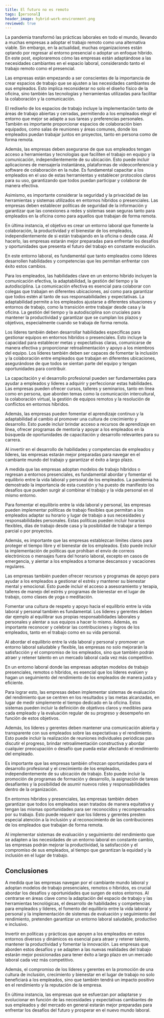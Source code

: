 ```yaml
---
title: El futuro no es remoto
tags: [personal]
header_image: hybrid-work-environment.png
reviewed: true
---
```

La pandemia transformó las prácticas laborales en todo el mundo, llevando a muchas empresas a adoptar el trabajo remoto como una alternativa viable. Sin embargo, en la actualidad, muchas organizaciones están optando por regresar al entorno presencial o adoptar un enfoque híbrido. En este post, exploraremos cómo las empresas están adaptándose a las necesidades cambiantes en el espacio laboral, considerando tanto el trabajo remoto como el presencial.

Las empresas están empezando a ser conscientes de la importancia de crear espacios de trabajo que se ajusten a las necesidades cambiantes de sus empleados. Esto implica reconsiderar no solo el diseño físico de la oficina, sino también las tecnologías y herramientas utilizadas para facilitar la colaboración y la comunicación.

El rediseño de los espacios de trabajo incluye la implementación tanto de áreas de trabajo abiertas y cerradas, permitiendo a los empleados elegir el entorno que mejor se adapte a sus tareas y preferencias personales. También es importante proporcionar espacios de colaboración bien equipados, como salas de reuniones y áreas comunes, donde los empleados puedan trabajar juntos en proyectos, tanto en persona como de forma remota.

Además, las empresas deben asegurarse de que sus empleados tengan acceso a herramientas y tecnologías que faciliten el trabajo en equipo y la comunicación, independientemente de su ubicación. Esto puede incluir aplicaciones de mensajería instantánea, plataformas de videoconferencia y software de colaboración en la nube. Es fundamental capacitar a los empleados en el uso de estas herramientas y establecer protocolos claros para su uso, garantizando que todos puedan participar y colaborar de manera efectiva.

Asimismo, es importante considerar la seguridad y la privacidad de las herramientas y sistemas utilizados en entornos híbridos o presenciales. Las empresas deben establecer políticas de seguridad de la información y garantizar que las conexiones a redes y sistemas sean seguras tanto para empleados en la oficina como para aquellos que trabajan de forma remota.

En última instancia, el objetivo es crear un entorno laboral que fomente la colaboración, la productividad y el bienestar de los empleados, independientemente de si están trabajando en la oficina o desde casa. Al hacerlo, las empresas estarán mejor preparadas para enfrentar los desafíos y oportunidades que presenta el futuro del trabajo en constante evolución.

En este entorno laboral, es fundamental que tanto empleados como líderes desarrollen habilidades y competencias que les permitan enfrentar con éxito estos cambios.

Para los empleados, las habilidades clave en un entorno híbrido incluyen la comunicación efectiva, la adaptabilidad, la gestión del tiempo y la autodisciplina. La comunicación efectiva es esencial para colaborar con colegas que trabajan en diferentes ubicaciones, así como para garantizar que todos estén al tanto de sus responsabilidades y expectativas. La adaptabilidad permite a los empleados ajustarse a diferentes situaciones y entornos de trabajo, como la transición entre trabajar desde casa y la oficina. La gestión del tiempo y la autodisciplina son cruciales para mantener la productividad y garantizar que se cumplan los plazos y objetivos, especialmente cuando se trabaja de forma remota.

Los líderes también deben desarrollar habilidades específicas para gestionar equipos en entornos híbridos o presenciales. Esto incluye la capacidad para establecer metas y expectativas claras, comunicarse de manera efectiva y proporcionar retroalimentación y apoyo a los miembros del equipo. Los líderes también deben ser capaces de fomentar la inclusión y la colaboración entre empleados que trabajan en diferentes ubicaciones, asegurándose de que todos se sientan parte del equipo y tengan oportunidades para contribuir.

La capacitación y el desarrollo profesional pueden ser fundamentales para ayudar a empleados y líderes a adquirir y perfeccionar estas habilidades. Las empresas pueden ofrecer cursos, talleres y seminarios, tanto en línea como en persona, que aborden temas como la comunicación intercultural, la colaboración virtual, la gestión de equipos remotos y la resolución de conflictos en entornos híbridos.

Además, las empresas pueden fomentar el aprendizaje continuo y la adaptabilidad al cambio al promover una cultura de crecimiento y desarrollo. Esto puede incluir brindar acceso a recursos de aprendizaje en línea, ofrecer programas de mentoría y apoyar a los empleados en la búsqueda de oportunidades de capacitación y desarrollo relevantes para su carrera.

Al invertir en el desarrollo de habilidades y competencias de empleados y líderes, las empresas estarán mejor preparadas para navegar en el cambiante mundo del trabajo y garantizar el éxito a largo plazo.

A medida que las empresas adoptan modelos de trabajo híbridos o regresan a entornos presenciales, es fundamental abordar y fomentar el equilibrio entre la vida laboral y personal de los empleados. La pandemia ha demostrado la importancia de esta cuestión y ha puesto de manifiesto los desafíos que pueden surgir al combinar el trabajo y la vida personal en el mismo entorno.

Para fomentar el equilibrio entre la vida laboral y personal, las empresas pueden implementar políticas de trabajo flexibles que permitan a los empleados adaptar su horario y lugar de trabajo a sus necesidades y responsabilidades personales. Estas políticas pueden incluir horarios flexibles, días de trabajo desde casa y la posibilidad de trabajar a tiempo parcial o por proyectos.

Además, es importante que las empresas establezcan límites claros para proteger el tiempo libre y el bienestar de los empleados. Esto puede incluir la implementación de políticas que prohíban el envío de correos electrónicos o mensajes fuera del horario laboral, excepto en casos de emergencia, y alentar a los empleados a tomarse descansos y vacaciones regulares.

Las empresas también pueden ofrecer recursos y programas de apoyo para ayudar a los empleados a gestionar el estrés y mantener su bienestar mental y emocional. Esto puede incluir el acceso a asesoramiento y terapia, talleres de manejo del estrés y programas de bienestar en el lugar de trabajo, como clases de yoga o meditación.

Fomentar una cultura de respeto y apoyo hacia el equilibrio entre la vida laboral y personal también es fundamental. Los líderes y gerentes deben dar ejemplo al equilibrar sus propias responsabilidades laborales y personales y alentar a sus equipos a hacer lo mismo. Además, es importante reconocer y celebrar las contribuciones y logros de los empleados, tanto en el trabajo como en su vida personal.

Al abordar el equilibrio entre la vida laboral y personal y promover un entorno laboral saludable y flexible, las empresas no solo mejorarán la satisfacción y el compromiso de los empleados, sino que también podrán atraer y retener talento en un mercado laboral cada vez más competitivo.

En un entorno laboral donde las empresas adoptan modelos de trabajo presenciales, remotos o híbridos, es esencial que los líderes evalúen y hagan un seguimiento del rendimiento de los empleados de manera justa y eficiente.

Para lograr esto, las empresas deben implementar sistemas de evaluación del rendimiento que se centren en los resultados y las metas alcanzadas, en lugar de medir simplemente el tiempo dedicado en la oficina. Estos sistemas pueden incluir la definición de objetivos claros y medibles para cada empleado y la evaluación regular de su progreso y desempeño en función de estos objetivos.

Además, los líderes y gerentes deben mantener una comunicación abierta y transparente con sus empleados sobre las expectativas y el rendimiento. Esto puede incluir la realización de reuniones individuales periódicas para discutir el progreso, brindar retroalimentación constructiva y abordar cualquier preocupación o desafío que pueda estar afectando el rendimiento del empleado.

Es importante que las empresas también ofrezcan oportunidades para el desarrollo profesional y el crecimiento de los empleados, independientemente de su ubicación de trabajo. Esto puede incluir la promoción de programas de formación y desarrollo, la asignación de tareas desafiantes y la posibilidad de asumir nuevos roles y responsabilidades dentro de la organización.

En entornos híbridos y presenciales, las empresas también deben garantizar que todos los empleados sean tratados de manera equitativa y tengan las mismas oportunidades para ser reconocidos y recompensados por su trabajo. Esto puede requerir que los líderes y gerentes presten especial atención a la inclusión y al reconocimiento de las contribuciones de los empleados que trabajan de forma remota.

Al implementar sistemas de evaluación y seguimiento del rendimiento que se adapten a las necesidades de un entorno laboral en constante cambio, las empresas podrán mejorar la productividad, la satisfacción y el compromiso de sus empleados, al tiempo que garantizan la equidad y la inclusión en el lugar de trabajo.

## Conclusiones

A medida que las empresas navegan por el cambiante mundo laboral y adoptan modelos de trabajo presenciales, remotos o híbridos, es crucial abordar los desafíos y oportunidades que surgen de estos entornos. Al centrarse en áreas clave como la adaptación del espacio de trabajo y las herramientas tecnológicas, el desarrollo de habilidades y competencias para empleados y líderes, el fomento del equilibrio entre la vida laboral y personal y la implementación de sistemas de evaluación y seguimiento del rendimiento, pretenden garantizar un entorno laboral saludable, productivo e inclusivo.

Invertir en políticas y prácticas que apoyen a los empleados en estos entornos diversos y dinámicos es esencial para atraer y retener talento, mantener la productividad y fomentar la innovación. Las empresas que aborden estos desafíos y se adapten a las nuevas realidades del trabajo estarán mejor posicionadas para tener éxito a largo plazo en un mercado laboral cada vez más competitivo.

Además, el compromiso de los líderes y gerentes en la promoción de una cultura de inclusión, crecimiento y bienestar en el lugar de trabajo no solo beneficiará a los empleados, sino que también tendrá un impacto positivo en el rendimiento y la reputación de la empresa.

En última instancia, las empresas que se esfuerzan por adaptarse y evolucionar en función de las necesidades y expectativas cambiantes de sus empleados y del mercado en general estarán mejor preparadas para enfrentar los desafíos del futuro y prosperar en el nuevo mundo laboral.

